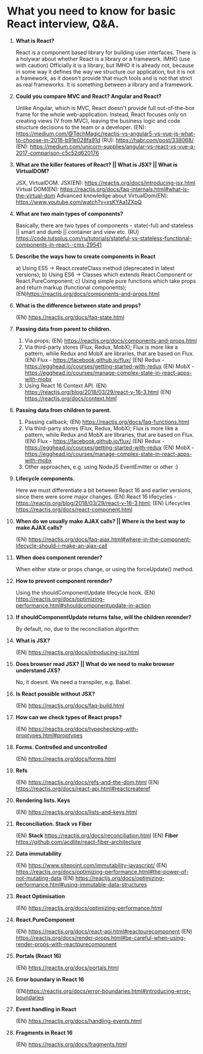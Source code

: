 # What you need to know for basic React interview, Q&A.

1.	**What is React?**

    React is a component based library for building user interfaces. There is a holywar about whether React is a library
    or a framework.
    IMHO (use with caution) Officially it is a library, but IMHO it is already not, because in some way it defines
    the way we structure our application, but it is not a framework, as it doesn't provide that much tools and is not
    that strict as real frameworks. It is something between a library and a framework.

2.	**Could you compare MVC and React? Angular and React?**

    Unlike Angular, which is MVC, React doesn't provide full out-of-the-box frame for the whole web-application.
    Instead, React focuses only on creating views (V from MVC), leaving the business logic and code structure
    decisions to the team or a developer.
    (EN): https://medium.com/@TechMagic/reactjs-vs-angular5-vs-vue-js-what-to-choose-in-2018-b91e028fa91d
    (RU): https://habr.com/post/338068/
    (EN): https://medium.com/unicorn-supplies/angular-vs-react-vs-vue-a-2017-comparison-c5c52d620176

3.	**What are the killer features of React? || What is JSX? || What is VirtualDOM?**

    JSX, VirtualDOM.
    JSX(EN): https://reactjs.org/docs/introducing-jsx.html
    Virtual DOM(EN): https://reactjs.org/docs/faq-internals.html#what-is-the-virtual-dom
    Advanced knowledge about VirtualDom(EN): https://www.youtube.com/watch?v=xsKYAa1ZXpQ

4.	**What are two main types of components?**

    Basically, there are two types of components - state(-ful) and stateless || smart and dumb || container and view etc.
    (RU) https://code.tutsplus.com/ru/tutorials/stateful-vs-stateless-functional-components-in-react--cms-29541

5.	**Describe the ways how to create components in React**

    a) Using ES5 -> React.createClass method (deprecated in latest versions);
    b) Using ES6 -> Classes which extends React.Component or React.PureComponent;
    c) Using simple pure functions which take props and return markup (functional components);
    (EN)https://reactjs.org/docs/components-and-props.html

6.	**What is the difference between state and props?**

    (EN) https://reactjs.org/docs/faq-state.html

7.	**Passing data from parent to children.**

    1) Via props;
    (EN) https://reactjs.org/docs/components-and-props.html
    2) Via third-party stores (Flux, Redux, MobX);
    Flux is more like a pattern, while Redux and MobX are libraries, that are based on Flux.
    (EN) Flux - https://facebook.github.io/flux/
    (EN) Redux - https://egghead.io/courses/getting-started-with-redux
    (EN) MobX - https://egghead.io/courses/manage-complex-state-in-react-apps-with-mobx
    3) Using React 16 Context API.
    (EN) https://reactjs.org/blog/2018/03/29/react-v-16-3.html
    (EN) https://reactjs.org/docs/context.html

8.	**Passing data from children to parent.**

    1) Passing callback;
    (EN) https://reactjs.org/docs/faq-functions.html
    2) Via third-party stores (Flux, Redux, MobX);
    Flux is more like a pattern, while Redux and MobX are libraries, that are based on Flux.
    (EN) Flux - https://facebook.github.io/flux/
    (EN) Redux - https://egghead.io/courses/getting-started-with-redux
    (EN) MobX - https://egghead.io/courses/manage-complex-state-in-react-apps-with-mobx
    3) Other approaches, e.g. using NodeJS EventEmitter or other :)

9.	**Lifecycle components.**

    Here we must differentiate a bit between React 16 and earlier versions, since there were some major changes.
    (EN) React 16 lifecycles - https://reactjs.org/blog/2018/03/29/react-v-16-3.html;
    (EN) Lifecycles https://reactjs.org/docs/react-component.html

10.	**When do we usually make AJAX calls? || Where is the best way to make AJAX calls?**

    (EN) https://reactjs.org/docs/faq-ajax.html#where-in-the-component-lifecycle-should-i-make-an-ajax-call

11.	**When does component rerender?**

     When either state or props change, or using the forceUpdate() method.

12.	**How to prevent component rerender?**

    Using the shouldComponentUpdate lifecycle hook.
    (EN) https://reactjs.org/docs/optimizing-performance.html#shouldcomponentupdate-in-action

13.	**If shouldComponentUpdate returns false, will the children rerender?**

    By default, no, due to the reconciliation algorithm

14.	**What is JSX?**

    (EN) https://reactjs.org/docs/introducing-jsx.html

15.	**Does browser read JSX? || What do we need to make browser understand JXS?**

    No, it doesnt. We need a transpiler, e.g. Babel.

16.	**Is React possible without JSX?**

    (EN) https://reactjs.org/docs/faq-build.html

17.	**How can we check types of React props?**

    (EN) https://reactjs.org/docs/typechecking-with-proptypes.html#proptypes

18.	**Forms. Controlled and uncontrolled**

    (EN) https://reactjs.org/docs/forms.html

19.	**Refs**

    (EN) https://reactjs.org/docs/refs-and-the-dom.html
    (EN) https://reactjs.org/docs/react-api.html#reactcreateref

20.	**Rendering lists. Keys**

    (EN) https://reactjs.org/docs/lists-and-keys.html

21.	**Reconciliation. Stack vs Fiber**

    (EN) **Stack** https://reactjs.org/docs/reconciliation.html
    (EN) **Fiber** https://github.com/acdlite/react-fiber-architecture

22.	**Data immutability**

    (EN) https://www.sitepoint.com/immutability-javascript/
    (EN) https://reactjs.org/docs/optimizing-performance.html#the-power-of-not-mutating-data
    (EN) https://reactjs.org/docs/optimizing-performance.html#using-immutable-data-structures

23.	**React Optimisation**

    (EN) https://reactjs.org/docs/optimizing-performance.html

24.	**React.PureComponent**

    (EN) https://reactjs.org/docs/react-api.html#reactpurecomponent
    (EN) https://reactjs.org/docs/render-props.html#be-careful-when-using-render-props-with-reactpurecomponent

25.	**Portals (React 16)**

    (EN) https://reactjs.org/docs/portals.html

26.	**Error boundary in React 16**

    (EN)https://reactjs.org/docs/error-boundaries.html#introducing-error-boundaries

27.	**Event handling in React**

    (EN) https://reactjs.org/docs/handling-events.html

28.	**Fragments in React 16**

    (EN) https://reactjs.org/docs/fragments.html

